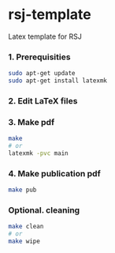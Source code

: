 # rsj-template

Latex template for RSJ

### 1. Prerequisities

```bash
sudo apt-get update
sudo apt-get install latexmk
```

### 2. Edit LaTeX files

### 3. Make pdf

```bash
make
# or
latexmk -pvc main
```

### 4. Make publication pdf 

```bash
make pub
```

### Optional. cleaning

```bash
make clean
# or
make wipe
```
